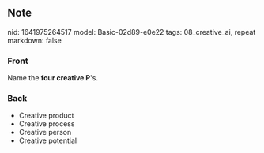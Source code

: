 ## Note
nid: 1641975264517
model: Basic-02d89-e0e22
tags: 08_creative_ai, repeat
markdown: false

### Front
Name the <b>four creative P</b>'s.

### Back
<ul><li>Creative product</li><li>Creative process</li><li>Creative person</li><li>Creative potential</li></ul>
